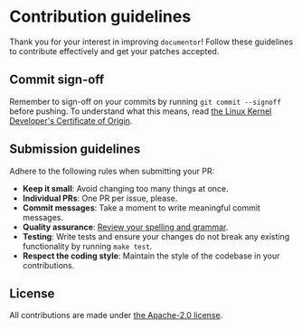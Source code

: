 # Contribution guidelines

Thank you for your interest in improving `documentor`! Follow these
guidelines to contribute effectively and get your patches accepted.

## Commit sign-off

Remember to sign-off on your commits by running `git commit --signoff`
before pushing. To understand what this means, read [the Linux Kernel
Developer's Certificate of
Origin](https://www.kernel.org/doc/html/latest/process/submitting-patches.html#sign-your-work-the-developer-s-certificate-of-origin).

## Submission guidelines

Adhere to the following rules when submitting your PR:

- **Keep it small**: Avoid changing too many things at once.
- **Individual PRs**: One PR per issue, please.
- **Commit messages**: Take a moment to write meaningful commit
  messages.
- **Quality assurance**: [Review your spelling and
  grammar](https://languagetool.org/).
- **Testing**: Write tests and ensure your changes do not break any
  existing functionality by running `make test`.
- **Respect the coding style**: Maintain the style of the codebase in
  your contributions.

## License

All contributions are made under [the Apache-2.0 license](LICENSE.md).
